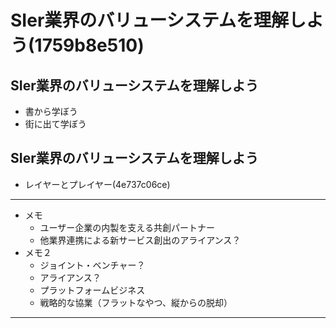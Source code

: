 # SIer業界のバリューシステムを理解しよう(1759b8e510)

## SIer業界のバリューシステムを理解しよう
- 書から学ぼう
- 街に出て学ぼう

## SIer業界のバリューシステムを理解しよう
- レイヤーとプレイヤー(4e737c06ce)

---

- メモ
  - ユーザー企業の内製を支える共創パートナー
  - 他業界連携による新サービス創出のアライアンス？
- メモ２
  - ジョイント・ベンチャー？
  - アライアンス？
  - プラットフォームビジネス
  - 戦略的な協業（フラットなやつ、縦からの脱却）

---

